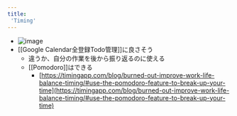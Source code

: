 ```yaml
---
title:
 'Timing'
---
```



- ![image](https://gyazo.com/087b61ece0f0dd2df24046cd16277c6a/thumb/1000)
- [[Google Calendar全登録Todo管理]]に良さそう
    - 違うか、自分の作業を後から振り返るのに使える
    - [[Pomodoro]]はできる
        - [https://timingapp.com/blog/burned-out-improve-work-life-balance-timing/#use-the-pomodoro-feature-to-break-up-your-time](https://timingapp.com/blog/burned-out-improve-work-life-balance-timing/#use-the-pomodoro-feature-to-break-up-your-time)
